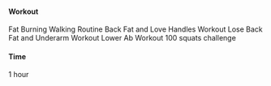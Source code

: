 #### Workout
Fat Burning Walking Routine
Back Fat and Love Handles Workout
Lose Back Fat and Underarm Workout
Lower Ab Workout
100 squats challenge

#### Time 
1 hour